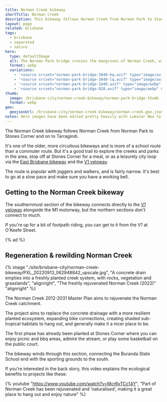 ```yaml
---
title: Norman Creek bikeway
shortTitle: Norman Creek
description: This bikeway follows Norman Creek from Norman Park to Stones Corner and on to Tarragindi.
layout: page
related: brisbane
tags:
  - brisbane
  - separated
  - nature
hero:
  type: defaultImage
  alt: The Norman Park bridge crosses the mangroves of Norman Creek, with Brisbane City in theyy background.
  format: webp
  variations:
    - '<source srcset="norman-park-bridge-3840-hq.avif" type="image/avif" media="(min-width: 3840px), (min-resolution: 192dpi) and (min-width:1280px)" width="3840" height="1069" />'
    - '<source srcset="norman-park-bridge-3840-lq.avif" type="image/avif" media="(min-width: 768px)" width="3840" height="1069" />'
    - '<source srcset="norman-park-bridge-1440.avif" type="image/webp" media="(min-width: 415px)" width=1440 height=1084 />'
    - '<source srcset="norman-park-bridge-828.avif" type="image/webp" media="(max-width: 414px)" width=828 height=626 />'
thumb:
  image: /brisbane-city/norman-creek-bikeway/norman-park-bridge-thumb
  format: webp
geo:
  geojsonUrl: /brisbane-city/norman-creek-bikeway/norman-creek.geo.json
notes: Hero images have been edited pretty heavily with Luminar Neo to replace the grey skies and generally brighten them up. Source image is PXL_20240109_074058047.jpg.
---
```

The Norman Creek bikeway follows Norman Creek from Norman Park to Stones Corner and on to Tarragindi. 

It's one of the older, more circuitous bikeways and is more of a school route than a commuter route. But it's a good trail to explore the creeks and parks in the area, stop off at Stones Corner for a meal, or as a leisurely city loop via the [East Brisbane bikeway](/brisbane-city/east-brisbane-bikeway) and the [V1 veloway](/brisbane-city/southeast-freeway-bikeway/).

The route is popular with joggers and walkers, and is fairly narrow. It's best to go at a slow pace and make sure you have a working bell.

## Getting to the Norman Creek bikeway

The southernmost section of the bikeway connects directly to the [V1 veloway](/brisbane-city/southeast-freeway-bikeway/) alongside the M1 motorway, but the northern sections don't connect to much. 

If you're up for a bit of footpath riding, you can get to it from the V1 at O'Keefe Street.

{% ad %}

## Regeneration & rewilding Norman Creek
{% image "./site/brisbane-city/norman-creek-bikeway/PXL_20220913_062948842_upscale.jpg", "A concrete drain empties into a freshly planted creek system, with rocks, vegetation and grasslands", "alignright", "The freshly rejuvenated Norman Creek (2022)" "alignright" %}

The Norman Creek 2012-2031 Master Plan aims to rejuvenate the Norman Creek catchment.

The project aims to replace the concrete drainage with a more resilient planted ecosystem, expanding bike connections, creating shaded sub-tropical habitats to hang out, and generally make it a nicer place to be.

The first phase has already been planted at Stones Corner where you can enjoy picnic and bbq areas, admire the stream, or play some basketball on the public court.

The bikeway winds through this section, connecting the Buranda State School end with the sporting grounds to the south.

If you're interested in the back story, this video explains the ecological benefits to projects like these:

{% youtube "https://www.youtube.com/watch?v=Mcr6yTCc14Y", "Part of Norman Creek has been rejuvenated and ‘naturalised’, making it a great place to hang out and enjoy nature" %}
